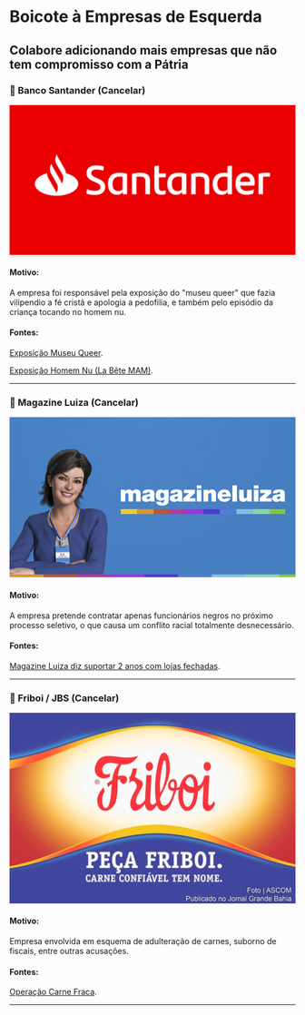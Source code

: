 # Boicote à Empresas de Esquerda

## Colabore adicionando mais empresas que não tem compromisso com a Pátria

### 🚫 Banco Santander (Cancelar) 
![Banco Santander](/assets/img/santander.jpg)

#### Motivo:
A empresa foi responsável pela exposição do "museu queer" que fazia vilipendio a fé cristã e apologia a pedofilia, e também pelo episódio da criança tocando no homem nu.

#### Fontes:
[Exposição Museu Queer](https://hyagootto.jusbrasil.com.br/artigos/497175040/exposicao-queer-museu-promovido-pelo-santander-cultural-arte-ou-crime "Exposição Museu Queer").  

[Exposição Homem Nu (La Bête MAM)](https://g1.globo.com/sao-paulo/noticia/interacao-de-crianca-com-artista-nu-em-museu-de-sp-gera-polemica.ghtml "Exposição Homem Nu (La Bête MAM)").  

---

### 🚫 Magazine Luiza (Cancelar) 
![Magazine Luiza](/assets/img/magazine-luiza.jpg)

#### Motivo:
A empresa pretende contratar apenas funcionários negros no próximo processo seletivo, o que causa um conflito racial totalmente desnecessário.

#### Fontes:
[Magazine Luiza diz suportar 2 anos com lojas fechadas](https://revistapegn.globo.com/Banco-de-ideias/Varejo/noticia/2020/09/pegn-programa-de-trainees-do-magazine-luiza-tera-apenas-candidatos-negros.html "Programa de trainees do Magazine Luiza terá apenas candidatos negros").  

---

### 🚫 Friboi / JBS (Cancelar) 
![Friboi/JBS](/assets/img/friboi.jpg)

#### Motivo:
Empresa envolvida em esquema de adulteração de carnes, suborno de fiscais, entre outras acusações.

#### Fontes:
[Operação Carne Fraca](https://exame.com/negocios/entenda-o-que-e-a-operacao-carne-fraca-e-os-impactos-para-a-brf/ "Operação Carne Fraca").  

---
